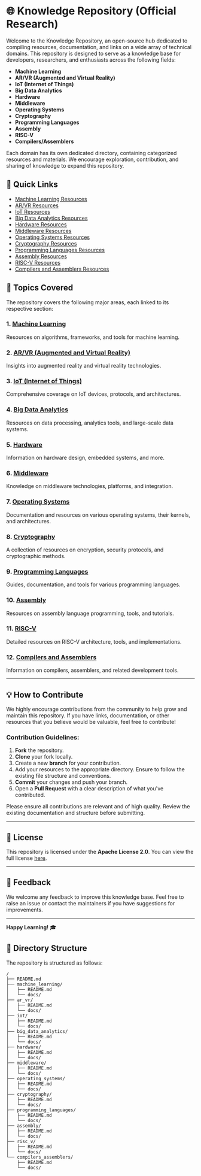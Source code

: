 # 🌐 Knowledge Repository (Official Research)

Welcome to the Knowledge Repository, an open-source hub dedicated to compiling resources, documentation, and links on a wide array of technical domains. This repository is designed to serve as a knowledge base for developers, researchers, and enthusiasts across the following fields:

- **Machine Learning**
- **AR/VR (Augmented and Virtual Reality)**
- **IoT (Internet of Things)**
- **Big Data Analytics**
- **Hardware**
- **Middleware**
- **Operating Systems**
- **Cryptography**
- **Programming Languages**
- **Assembly**
- **RISC-V**
- **Compilers/Assemblers**

Each domain has its own dedicated directory, containing categorized resources and materials. We encourage exploration, contribution, and sharing of knowledge to expand this repository.

## 🔗 Quick Links

- [Machine Learning Resources](./machine_learning/README.md)
- [AR/VR Resources](./ar_vr/README.md)
- [IoT Resources](./iot/README.md)
- [Big Data Analytics Resources](./big_data_analytics/README.md)
- [Hardware Resources](./hardware/README.md)
- [Middleware Resources](./middleware/README.md)
- [Operating Systems Resources](./operating_systems/README.md)
- [Cryptography Resources](./cryptography/README.md)
- [Programming Languages Resources](./programming_languages/README.md)
- [Assembly Resources](./assembly/README.md)
- [RISC-V Resources](./risc_v/README.md)
- [Compilers and Assemblers Resources](./compilers_assemblers/README.md)

## 🚀 Topics Covered

The repository covers the following major areas, each linked to its respective section:

### 1. [Machine Learning](./machine_learning/README.md)
Resources on algorithms, frameworks, and tools for machine learning.

### 2. [AR/VR (Augmented and Virtual Reality)](./ar_vr/README.md)
Insights into augmented reality and virtual reality technologies.

### 3. [IoT (Internet of Things)](./iot/README.md)
Comprehensive coverage on IoT devices, protocols, and architectures.

### 4. [Big Data Analytics](./big_data_analytics/README.md)
Resources on data processing, analytics tools, and large-scale data systems.

### 5. [Hardware](./hardware/README.md)
Information on hardware design, embedded systems, and more.

### 6. [Middleware](./middleware/README.md)
Knowledge on middleware technologies, platforms, and integration.

### 7. [Operating Systems](./operating_systems/README.md)
Documentation and resources on various operating systems, their kernels, and architectures.

### 8. [Cryptography](./cryptography/README.md)
A collection of resources on encryption, security protocols, and cryptographic methods.

### 9. [Programming Languages](./programming_languages/README.md)
Guides, documentation, and tools for various programming languages.

### 10. [Assembly](./assembly/README.md)
Resources on assembly language programming, tools, and tutorials.

### 11. [RISC-V](./risc_v/README.md)
Detailed resources on RISC-V architecture, tools, and implementations.

### 12. [Compilers and Assemblers](./compilers_assemblers/README.md)
Information on compilers, assemblers, and related development tools.

---

## 💡 How to Contribute

We highly encourage contributions from the community to help grow and maintain this repository. If you have links, documentation, or other resources that you believe would be valuable, feel free to contribute!

### Contribution Guidelines:
1. **Fork** the repository.
2. **Clone** your fork locally.
3. Create a new **branch** for your contribution.
4. Add your resources to the appropriate directory. Ensure to follow the existing file structure and conventions.
5. **Commit** your changes and push your branch.
6. Open a **Pull Request** with a clear description of what you've contributed.

Please ensure all contributions are relevant and of high quality. Review the existing documentation and structure before submitting.

---

## 📜 License

This repository is licensed under the **Apache License 2.0**. You can view the full license [here](https://www.apache.org/licenses/LICENSE-2.0).

---

## 📧 Feedback

We welcome any feedback to improve this knowledge base. Feel free to raise an issue or contact the maintainers if you have suggestions for improvements.

---
**Happy Learning!** 🎓

## 📁 Directory Structure

The repository is structured as follows:

```plaintext
/
├── README.md
├── machine_learning/
│   ├── README.md
│   └── docs/
├── ar_vr/
│   ├── README.md
│   └── docs/
├── iot/
│   ├── README.md
│   └── docs/
├── big_data_analytics/
│   ├── README.md
│   └── docs/
├── hardware/
│   ├── README.md
│   └── docs/
├── middleware/
│   ├── README.md
│   └── docs/
├── operating_systems/
│   ├── README.md
│   └── docs/
├── cryptography/
│   ├── README.md
│   └── docs/
├── programming_languages/
│   ├── README.md
│   └── docs/
├── assembly/
│   ├── README.md
│   └── docs/
├── risc_v/
│   ├── README.md
│   └── docs/
└── compilers_assemblers/
    ├── README.md
    └── docs/

